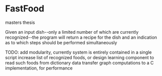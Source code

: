 # FastFood
masters thesis

Given an input dish--only a limited number of which are currently recognized--the program will return a recipe for the dish and an indication as to which steps should be performed simultaneously

TODO:
  add modularity, currently system is entirely contained in a single script
  increase list of recognized foods, or design learning component to read such foods from dictionary data
  transfer graph computations to a C implementation, for performance
